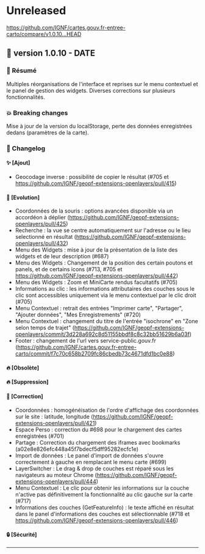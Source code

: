 # Unreleased

<https://github.com/IGNF/cartes.gouv.fr-entree-carto/compare/v1.0.10...HEAD>

## 🔖 version 1.0.10 - __DATE__

### 🎉 Résumé

Multiples réorganisations de l'interface et reprises sur le menu contextuel et le panel de gestion des widgets. Diverses corrections sur plusieurs fonctionnalités.

### 💥 Breaking changes

Mise à jour de la version du localStorage, perte des données enregistrées dedans (paramètres de la carte).

### 📖 Changelog

#### ✨ [Ajout]

  - Geocodage inverse : possibilité de copier le résultat (#705 et https://github.com/IGNF/geopf-extensions-openlayers/pull/415)

#### 🔨 [Evolution]

  - Coordonnées de la souris : options avancées disponible via un accordéon à déplier (https://github.com/IGNF/geopf-extensions-openlayers/pull/425)
  - Recherche : la vue se centre automatiquement sur l'adresse ou le lieu selectionné en résultat (https://github.com/IGNF/geopf-extensions-openlayers/pull/432)
  - Menu des Widgets : mise à jour de la présentation de la liste des widgets et de leur description (#687)
  - Menu des Widgets : Changement de la position des certain poutons et panels, et de certains icons (#713, #705 et https://github.com/IGNF/geopf-extensions-openlayers/pull/442)
  - Menu des Widgets : Zoom et MiniCarte rendus facultatifs (#705)
  - Informations au clic : les informations attributaires des couches sous le clic sont accessibles uniquement via le menu contextuel par le clic droit (#705)
  - Menu Contextuel : retrait des entrées "Imprimer carte", "Partager", "Ajouter données", "Mes Enregistrements" (#720)
  - Menu Contextuel : changement du titre de l'entrée "isochrone" en "Zone selon temps de trajet" (https://github.com/IGNF/geopf-extensions-openlayers/commit/3d228a692c8d51155bbdf8c8c32bb51629b6a03f)
  - Footer : changement de l'url vers service-public.gouv.fr (https://github.com/IGNF/cartes.gouv.fr-entree-carto/commit/f7c70c658b2709fc86cbedb73c4671dfd1bc0e88)

#### 🔥 [Obsolète]

#### 🔥 [Suppression]

#### 🐛 [Correction]

  - Coordonnées : homogénéisation de l'ordre d'affichage des coordonnées sur le site : latitude, longitude (https://github.com/IGNF/geopf-extensions-openlayers/pull/421)
  - Espace Perso : correction du #698 pour le chargement des cartes enregistrées (#701)
  - Partage : Correction du chargement des iframes avec bookmarks (a02e8e826efc448a45f7bdecf5dff95282ecfc1e)
  - Import de données : Le panel d'import de données s'ouvre correctement à gauche en remplacant le menu carte (#699)
  - LayerSwitcher : Le drag & drop de couches est réparé sous les navigateurs au moteur Chrome (https://github.com/IGNF/geopf-extensions-openlayers/pull/444)
  - Menu Contextuel : Le clic pour obtenir les informations sur la couche n'active pas définitivement la fonctionnalité au clic gauche sur la carte (#717) 
  - Informations des couches (GetFeatureInfo) : le texte affiché en résultat dans le panel d'informations des couches est sélectionnable (#718 et https://github.com/IGNF/geopf-extensions-openlayers/pull/446)

#### 🔒 [Sécurité]

---
